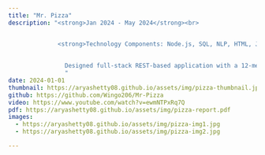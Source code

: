 ```yaml
---
title: "Mr. Pizza"
description: "<strong>Jan 2024 - May 2024</strong><br>


              <strong>Technology Components: Node.js, SQL, NLP, HTML, Javascript, REST, Google Maps, Stripe, Bcrypt</strong><br><br>
              
              
                Designed full-stack REST-based application with a 12-member team to innovate the online ordering experience for all things concerning online pizza ordering. The website allows users to order from a large menu and pay online with the Stripe API. There is also order tracking integrated with Google Maps. The application also allows user accounts and has a rewards system, where users can gain points to pay for their food. There are also adminstration and employee controls for orders that are sent in. Fine tuned chatbot also responds to customer's frequently asked questions. 
                "
date: 2024-01-01
thumbnail: https://aryashetty08.github.io/assets/img/pizza-thumbnail.jpg
github: https://github.com/Wingo206/Mr-Pizza 
video: https://www.youtube.com/watch?v=ewmNTPxRq7Q 
pdf: https://aryashetty08.github.io/assets/img/pizza-report.pdf 
images:
  - https://aryashetty08.github.io/assets/img/pizza-img1.jpg
  - https://aryashetty08.github.io/assets/img/pizza-img2.jpg

---
```

